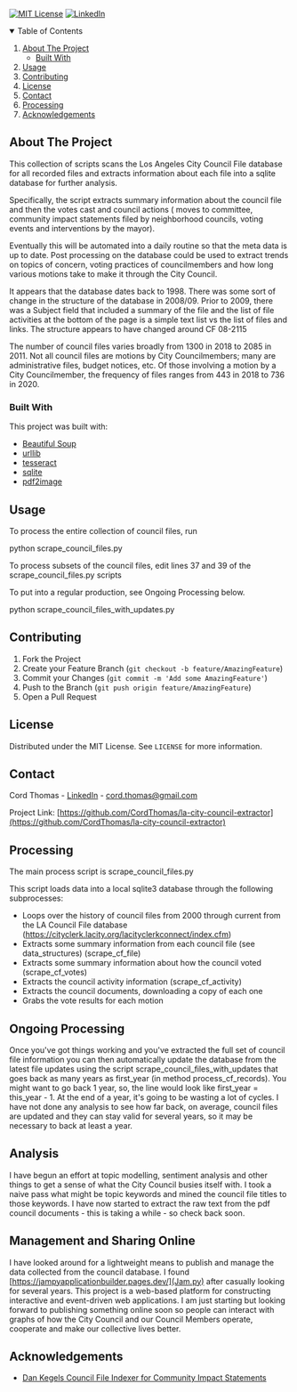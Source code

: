 [![MIT License][license-shield]][license-url]
[![LinkedIn][linkedin-shield]][linkedin-url]

<!-- TABLE OF CONTENTS -->
<details open="open">
  <summary>Table of Contents</summary>
  <ol>
    <li>
      <a href="#about-the-project">About The Project</a>
      <ul>
        <li><a href="#built-with">Built With</a></li>
      </ul>
    </li>
    <li><a href="#usage">Usage</a></li>
    <li><a href="#contributing">Contributing</a></li>
    <li><a href="#license">License</a></li>
    <li><a href="#contact">Contact</a></li>
    <li><a href="#processing">Processing</a></li>
    <li><a href="#acknowledgements">Acknowledgements</a></li>
  </ol>
</details>

## About The Project

This collection of scripts scans the Los Angeles City Council
File database for all recorded files and extracts information
about each file into a sqlite database for further analysis.

Specifically, the script extracts summary information about the
council file and then the votes cast and council actions (
moves to committee, community impact statements filed by 
neighborhood councils, voting events and interventions by the mayor).

Eventually this will be automated into a daily routine so that
the meta data is up to date.   Post processing on the database
could be used to extract trends on topics of concern, voting
practices of councilmembers and how long various motions take
to make it through the City Council.

It appears that the database dates back to 1998.  There was some
sort of change in the structure of the database in 2008/09. Prior 
to 2009, there was a Subject field that included a summary of the 
file and the list of file activities at the bottom of the page 
is a simple text list vs the list of files and links.  The 
structure appears to have changed around CF 08-2115

The number of council files varies broadly from 1300 in 2018 to
2085 in 2011.  Not all council files are motions by City Councilmembers;
many are administrative files, budget notices, etc.  Of those
involving a motion by a City Councilmember, the frequency of
files ranges from 443 in 2018 to 736 in 2020.

### Built With

This project was built with:

* [Beautiful Soup](https://www.crummy.com/software/BeautifulSoup/)
* [urllib](https://pypi.org/project/urllib3/)
* [tesseract](https://github.com/tesseract-ocr/tesseract)
* [sqlite](https://www.sqlite.org/index.html)
* [pdf2image](https://pypi.org/project/pdf2image/)

## Usage

To process the entire collection of council files, run

python scrape_council_files.py

To process subsets of the council files, edit lines 37 and 39 of 
the scrape_council_files.py scripts

To put into a regular production, see Ongoing Processing below.

python scrape_council_files_with_updates.py

## Contributing

1. Fork the Project
2. Create your Feature Branch (`git checkout -b feature/AmazingFeature`)
3. Commit your Changes (`git commit -m 'Add some AmazingFeature'`)
4. Push to the Branch (`git push origin feature/AmazingFeature`)
5. Open a Pull Request

## License

Distributed under the MIT License. See `LICENSE` for more information.

## Contact

Cord Thomas - [LinkedIn](https://www.linkedin.com/in/cordthomas/) - cord.thomas@gmail.com

Project Link: [https://github.com/CordThomas/la-city-council-extractor](https://github.com/CordThomas/la-city-council-extractor)

## Processing

The main process script is scrape_council_files.py

This script loads data into a local sqlite3 database through the following subprocesses:
* Loops over the history of council files from 2000 through 
  current from the LA Council File database (https://cityclerk.lacity.org/lacityclerkconnect/index.cfm) 
* Extracts some summary information from each council file (see 
  data_structures) (scrape_cf_file)
* Extracts some summary information about how the council voted (scrape_cf_votes)
* Extracts the council activity information (scrape_cf_activity) 
* Extracts the council documents, downloading a copy of each one
* Grabs the vote results for each motion

## Ongoing Processing

Once you've got things working and you've extracted the full set of council file information
you can then automatically update the database from the latest file updates using the
script scrape_council_files_with_updates that goes back as many years as first_year 
(in method process_cf_records).  You might want to go back 1 year, so, the line would look
like first_year = this_year - 1.  At the end of a year, it's going to be wasting a lot of cycles.
I have not done any analysis to see how far back, on average, council files are updated and
they can stay valid for several years, so it may be necessary to back at least a year.

## Analysis

I have begun an effort at topic modelling, sentiment analysis and other things to get a
sense of what the City Council busies itself with.  I took a naive pass what might be topic keywords
and mined the council file titles to those keywords.   I have now started to extract the raw text from
the pdf council documents - this is taking a while - so check back soon.

## Management and Sharing Online

I have looked around for a lightweight means to publish and manage the data collected from the 
council database. I found [https://jampyapplicationbuilder.pages.dev/](Jam.py) after casually looking for 
several years. This project is a web-based platform for constructing interactive and event-driven web applications.
I am just starting but looking forward to publishing something online soon so people can interact 
with graphs of how the City Council and our Council Members operate, cooperate and make our collective lives better.

## Acknowledgements
* [Dan Kegels Council File Indexer for Community Impact Statements](https://github.com/dankegel/cfindexer)


[license-shield]: https://img.shields.io/github/license/othneildrew/Best-README-Template.svg?style=for-the-badge
[license-url]: https://github.com/othneildrew/Best-README-Template/blob/master/LICENSE.txt
[linkedin-shield]: https://img.shields.io/badge/-LinkedIn-black.svg?style=for-the-badge&logo=linkedin&colorB=555
[linkedin-url]: https://www.linkedin.com/in/cordthomas/